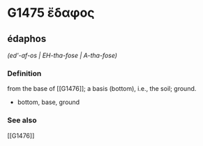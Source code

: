 # G1475 ἔδαφος

## édaphos

_(ed'-af-os | EH-tha-fose | A-tha-fose)_

### Definition

from the base of [[G1476]]; a basis (bottom), i.e., the soil; ground.

- bottom, base, ground

### See also

[[G1476]]

